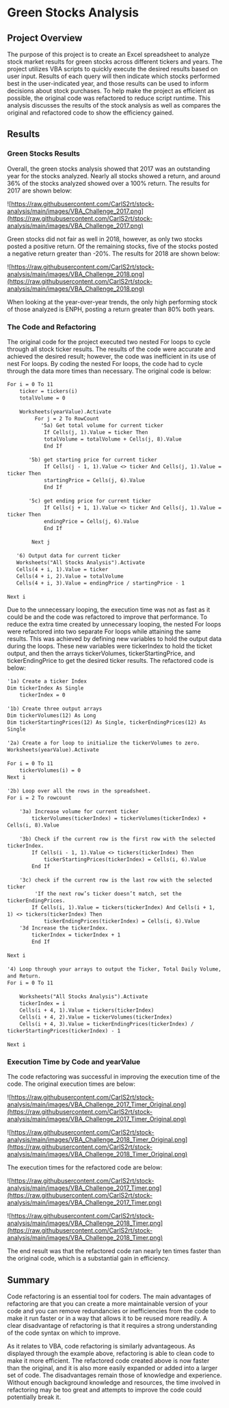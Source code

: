 # Green Stocks Analysis

## Project Overview

The purpose of this project is to create an Excel spreadsheet to analyze stock market results for green stocks across different tickers and years. The project utilizes VBA scripts to quickly execute the desired results based on user input. Results of each query will then indicate which stocks performed best in the user-indicated year, and those results can be used to inform decisions about stock purchases. To help make the project as efficient as possible, the original code was refactored to reduce script runtime. This analysis discusses the results of the stock analysis as well as compares the original and refactored code to show the efficiency gained. 

## Results

### Green Stocks Results

Overall, the green stocks analysis showed that 2017 was an outstanding year for the stocks analyzed. Nearly all stocks showed a return, and around 36% of the stocks analyzed showed over a 100% return. The results for 2017 are shown below:

![https://raw.githubusercontent.com/CarlS2rt/stock-analysis/main/images/VBA_Challenge_2017.png](https://raw.githubusercontent.com/CarlS2rt/stock-analysis/main/images/VBA_Challenge_2017.png)



Green stocks did not fair as well in 2018, however, as only two stocks posted a positive return. Of the remaining stocks, five of the stocks posted a negative return greater than -20%. The results for 2018 are shown below:

![https://raw.githubusercontent.com/CarlS2rt/stock-analysis/main/images/VBA_Challenge_2018.png](https://raw.githubusercontent.com/CarlS2rt/stock-analysis/main/images/VBA_Challenge_2018.png)



When looking at the year-over-year trends, the only high performing stock of those analyzed is ENPH, posting a return greater than 80% both years. 

### The Code and Refactoring

The original code for the project executed two nested For loops to cycle through all stock ticker results. The results of the code were accurate and achieved the desired result; however, the code was inefficient in its use of nest For loops. By coding the nested For loops, the code had to cycle through the data more times than necessary. The original code is below:

```visual basic
For i = 0 To 11
    ticker = tickers(i)
    totalVolume = 0
    
	Worksheets(yearValue).Activate
         For j = 2 To RowCount
           '5a) Get total volume for current ticker
          	If Cells(j, 1).Value = ticker Then
			totalVolume = totalVolume + Cells(j, 8).Value
       		End If
       
       '5b) get starting price for current ticker
       		If Cells(j - 1, 1).Value <> ticker And Cells(j, 1).Value = ticker Then
           	startingPrice = Cells(j, 6).Value
       		End If

       '5c) get ending price for current ticker
       		If Cells(j + 1, 1).Value <> ticker And Cells(j, 1).Value = ticker Then
           	endingPrice = Cells(j, 6).Value
       		End If
       
    	Next j
    
   '6) Output data for current ticker
   Worksheets("All Stocks Analysis").Activate
   Cells(4 + i, 1).Value = ticker
   Cells(4 + i, 2).Value = totalVolume
   Cells(4 + i, 3).Value = endingPrice / startingPrice - 1
   
Next i
```

Due to the unnecessary looping, the execution time was not as fast as it could be and the code was refactored to improve that performance. To reduce the extra time created by unnecessary looping, the nested For loops were refactored into two separate For loops while attaining the same results. This was achieved by defining new variables to hold the output data during the loops. These new variables were tickerIndex to hold the ticket output, and then the arrays tickerVolumes, tickerStartingPrice, and tickerEndingPrice to get the desired ticker results. The refactored code is below:

```vbscript
'1a) Create a ticker Index
Dim tickerIndex As Single
    tickerIndex = 0
    
'1b) Create three output arrays
Dim tickerVolumes(12) As Long
Dim tickerStartingPrices(12) As Single, tickerEndingPrices(12) As Single

'2a) Create a for loop to initialize the tickerVolumes to zero.
Worksheets(yearValue).Activate

For i = 0 To 11
	tickerVolumes(i) = 0
Next i

'2b) Loop over all the rows in the spreadsheet.
For i = 2 To rowcount

    '3a) Increase volume for current ticker
        tickerVolumes(tickerIndex) = tickerVolumes(tickerIndex) + Cells(i, 8).Value
          
    '3b) Check if the current row is the first row with the selected tickerIndex.
        If Cells(i - 1, 1).Value <> tickers(tickerIndex) Then
            tickerStartingPrices(tickerIndex) = Cells(i, 6).Value
        End If
                
    '3c) check if the current row is the last row with the selected ticker
         'If the next row’s ticker doesn’t match, set the tickerEndingPrices.
        If Cells(i, 1).Value = tickers(tickerIndex) And Cells(i + 1, 1) <> tickers(tickerIndex) Then
            tickerEndingPrices(tickerIndex) = Cells(i, 6).Value
	'3d Increase the tickerIndex.
        tickerIndex = tickerIndex + 1
        End If

Next i

'4) Loop through your arrays to output the Ticker, Total Daily Volume, and Return.
For i = 0 To 11
    
    Worksheets("All Stocks Analysis").Activate
    tickerIndex = i
    Cells(i + 4, 1).Value = tickers(tickerIndex)
    Cells(i + 4, 2).Value = tickerVolumes(tickerIndex)
    Cells(i + 4, 3).Value = tickerEndingPrices(tickerIndex) / tickerStartingPrices(tickerIndex) - 1

Next i 
```

### Execution Time by Code and yearValue

The code refactoring was successful in improving the execution time of the code. The original execution times are below:

![https://raw.githubusercontent.com/CarlS2rt/stock-analysis/main/images/VBA_Challenge_2017_Timer_Original.png](https://raw.githubusercontent.com/CarlS2rt/stock-analysis/main/images/VBA_Challenge_2017_Timer_Original.png)

![https://raw.githubusercontent.com/CarlS2rt/stock-analysis/main/images/VBA_Challenge_2018_Timer_Original.png](https://raw.githubusercontent.com/CarlS2rt/stock-analysis/main/images/VBA_Challenge_2018_Timer_Original.png)

The execution times for the refactored code are below:

![https://raw.githubusercontent.com/CarlS2rt/stock-analysis/main/images/VBA_Challenge_2017_Timer.png](https://raw.githubusercontent.com/CarlS2rt/stock-analysis/main/images/VBA_Challenge_2017_Timer.png)

![https://raw.githubusercontent.com/CarlS2rt/stock-analysis/main/images/VBA_Challenge_2018_Timer.png](https://raw.githubusercontent.com/CarlS2rt/stock-analysis/main/images/VBA_Challenge_2018_Timer.png)

The end result was that the refactored code ran nearly ten times faster than the original code, which is a substantial gain in efficiency.

## Summary

Code refactoring is an essential tool for coders. The main advantages of refactoring are that you can create a more maintainable version of your code and you can remove redundancies or inefficiencies from the code to make it run faster or in a way that allows it to be reused more readily. A clear disadvantage of refactoring is that it requires a strong understanding of the code syntax on which to improve.

As it relates to VBA, code refactoring is similarly advantageous. As displayed through the example above, refactoring is able to clean code to make it more efficient. The refactored code created above is now faster than the original, and it is also more easily expanded or added into a larger set of code. The disadvantages remain those of knowledge and experience. Without enough background knowledge and resources, the time involved in refactoring may be too great and attempts to improve the code could potentially break it. 
